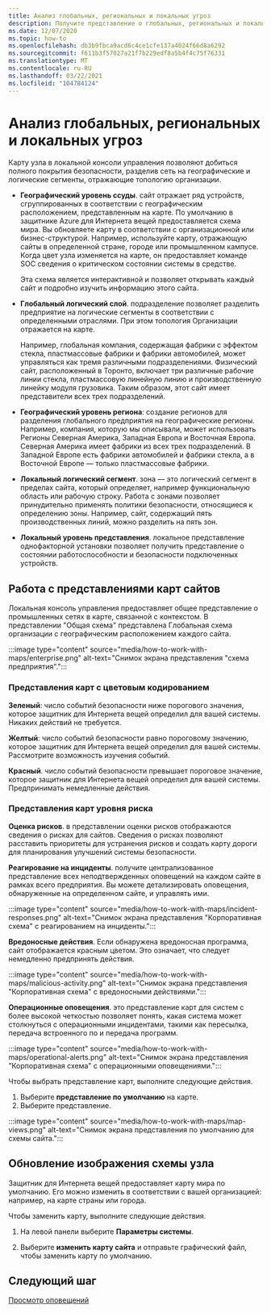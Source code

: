 ```yaml
---
title: Анализ глобальных, региональных и локальных угроз
description: Получите представление о глобальных, региональных и локальных угрозах с помощью схемы узла в локальной консоли управления.
ms.date: 12/07/2020
ms.topic: how-to
ms.openlocfilehash: db3b9fbca9acd6c4ce1cfe137a4024f66d8a6292
ms.sourcegitcommit: f611b3f57027a21f7b229edf8a5b4f4c75f76331
ms.translationtype: MT
ms.contentlocale: ru-RU
ms.lasthandoff: 03/22/2021
ms.locfileid: "104784124"
---
```

# <a name="gain-insight-into-global-regional-and-local-threats"></a>Анализ глобальных, региональных и локальных угроз

Карту узла в локальной консоли управления позволяют добиться полного покрытия безопасности, разделив сеть на географические и логические сегменты, отражающие топологию организации.

- **Географический уровень ссуды**. сайт отражает ряд устройств, сгруппированных в соответствии с географическим расположением, представленным на карте. По умолчанию в защитнике Azure для Интернета вещей предоставляется схема мира. Вы обновляете карту в соответствии с организационной или бизнес-структурой. Например, используйте карту, отражающую сайты в определенной стране, городе или промышленном кампусе. Когда цвет узла изменяется на карте, он предоставляет команде SOC сведения о критическом состоянии системы в средстве.

  Эта схема является интерактивной и позволяет открывать каждый сайт и подробно изучить информацию этого сайта.

- **Глобальный логический слой**. подразделение позволяет разделить предприятие на логические сегменты в соответствии с определенными отраслями. При этом топология Организации отражается на карте.

  Например, глобальная компания, содержащая фабрики с эффектом стекла, пластмассовые фабрики и фабрики автомобилей, может управляться как тремя различными подразделениями. Физический сайт, расположенный в Торонто, включает три различные рабочие линии стекла, пластмассовую линейную линию и производственную линейку модуля грузовика. Таким образом, этот сайт имеет представители всех трех подразделений.

- **Географический уровень региона**: создание регионов для разделения глобального предприятия на географические регионы. Например, компания, которую мы описывали, может использовать Регионы Северная Америка, Западная Европа и Восточная Европа. Северная Америка имеет фабрики из всех трех подразделений. В Западной Европе есть фабрики автомобилей и фабрики стекла, а в Восточной Европе — только пластмассовые фабрики.

- **Локальный логический сегмент**. зона — это логический сегмент в пределах сайта, который определяет, например функциональную область или рабочую строку. Работа с зонами позволяет принудительно применять политики безопасности, относящиеся к определению зоны. Например, сайт, содержащий пять производственных линий, можно разделить на пять зон.

- **Локальный уровень представления**. локальное представление однофакторной установки позволяет получить представление о состоянии работоспособности и безопасности подключенных устройств.

## <a name="work-with-site-map-views"></a>Работа с представлениями карт сайтов

Локальная консоль управления предоставляет общее представление о промышленных сетях в карте, связанной с контекстом. В представлении "Общая схема" представлена Глобальная схема организации с географическим расположением каждого сайта.

:::image type="content" source="media/how-to-work-with-maps/enterprise.png" alt-text="Снимок экрана представления &quot;схема предприятия&quot;.":::

### <a name="color-coded-map-views"></a>Представления карт с цветовым кодированием

**Зеленый**: число событий безопасности ниже порогового значения, которое защитник для Интернета вещей определил для вашей системы. Никаких действий не требуется.

**Желтый**: число событий безопасности равно пороговому значению, которое защитник для Интернета вещей определил для вашей системы. Рассмотрите возможность изучения событий.  

**Красный**. число событий безопасности превышает пороговое значение, которое защитник для Интернета вещей определил для вашей системы. Предпринимать немедленные действия.

### <a name="risk-level-map-views"></a>Представления карт уровня риска

**Оценка рисков**. в представлении оценки рисков отображаются сведения о рисках для сайтов. Сведения о рисках позволяют расставить приоритеты для устранения рисков и создать карту дороги для планирования улучшений системы безопасности.

**Реагирование на инциденты**. получите централизованное представление всех неподтвержденных оповещений на каждом сайте в рамках всего предприятия. Вы можете детализировать оповещения, обнаруженные на определенном сайте, и управлять ими.

:::image type="content" source="media/how-to-work-with-maps/incident-responses.png" alt-text="Снимок экрана представления &quot;Корпоративная схема&quot; с реагированием на инциденты.":::

**Вредоносные действия**. Если обнаружена вредоносная программа, сайт отображается красным цветом. Это означает, что следует немедленно предпринять действия.

:::image type="content" source="media/how-to-work-with-maps/malicious-activity.png" alt-text="Снимок экрана представления &quot;Корпоративная схема&quot; с вредоносными действиями.":::

**Операционные оповещения**. это представление карт для систем с более высокой четкостью позволяет понять, какая система может столкнуться с операционными инцидентами, такими как пересылка, передача встроенного по и передача программ.

:::image type="content" source="media/how-to-work-with-maps/operational-alerts.png" alt-text="Снимок экрана представления &quot;Корпоративная схема&quot; с операционными оповещениями.":::

Чтобы выбрать представление карт, выполните следующие действия.

1. Выберите **представление по умолчанию** на карте.
2. Выберите представление.

:::image type="content" source="media/how-to-work-with-maps/map-views.png" alt-text="Снимок экрана представления по умолчанию для схемы сайта.":::

## <a name="update-the-site-map-image"></a>Обновление изображения схемы узла

Защитник для Интернета вещей предоставляет карту мира по умолчанию. Его можно изменить в соответствии с вашей организацией: например, на карте страны или города. 

Чтобы заменить карту, выполните следующие действия.

1. На левой панели выберите **Параметры системы**.

2. Выберите **изменить карту сайта** и отправьте графический файл, чтобы заменить карту по умолчанию.

## <a name="next-step"></a>Следующий шаг

[Просмотр оповещений](how-to-view-alerts.md)
